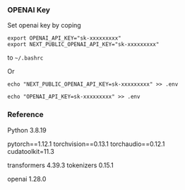 ### OPENAI Key
Set openai key by coping
```
export OPENAI_API_KEY="sk-xxxxxxxxx"
export NEXT_PUBLIC_OPENAI_API_KEY="sk-xxxxxxxxx"
```
to `~/.bashrc`

Or 
```
echo "NEXT_PUBLIC_OPENAI_API_KEY=sk-xxxxxxxxx" >> .env
```
```
echo "OPENAI_API_KEY=sk-xxxxxxxxx" >> .env

```

### Reference
Python  3.8.19

pytorch==1.12.1 torchvision==0.13.1 torchaudio==0.12.1  
cudatoolkit=11.3

transformers    4.39.3
tokenizers  0.15.1

openai  1.28.0